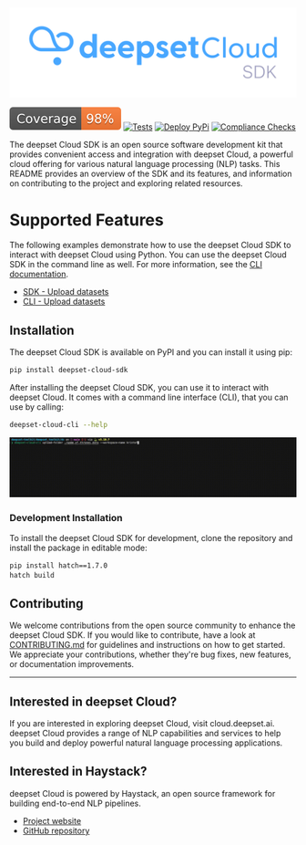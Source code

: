 <p align="center">
  <a href="https://cloud.deepset.ai/"><img src="/assets/logo.png"  alt="deepset Cloud SDK"></a>
</p>

[![Coverage badge](https://github.com/deepset-ai/deepset-cloud-sdk/raw/python-coverage-comment-action-data/badge.svg)](https://github.com/deepset-ai/deepset-cloud-sdk/tree/python-coverage-comment-action-data)
[![Tests](https://github.com/deepset-ai/deepset-cloud-sdk/actions/workflows/continuous-integration.yml/badge.svg)](https://github.com/deepset-ai/deepset-cloud-sdk/actions/workflows/continuous-integration.yml)
[![Deploy PyPi](https://github.com/deepset-ai/deepset-cloud-sdk/actions/workflows/deploy-prod.yml/badge.svg)](https://github.com/deepset-ai/deepset-cloud-sdk/actions/workflows/deploy-prod.yml)
[![Compliance Checks](https://github.com/deepset-ai/deepset-cloud-sdk/actions/workflows/compliance.yml/badge.svg)](https://github.com/deepset-ai/deepset-cloud-sdk/actions/workflows/compliance.yml)

The deepset Cloud SDK is an open source software development kit that provides convenient access and integration with deepset Cloud, a powerful cloud offering for various natural language processing (NLP) tasks.
This README provides an overview of the SDK and its features, and information on contributing to the project and exploring related resources.

# Supported Features
The following examples demonstrate how to use the deepset Cloud SDK to interact with deepset Cloud using Python.
You can use the deepset Cloud SDK in the command line as well. For more information, see the [CLI documentation](/examples/cli/README.md).
- [SDK - Upload datasets](/examples/sdk/upload.py)
- [CLI - Upload datasets](/examples/cli/README.md)

## Installation
The deepset Cloud SDK is available on PyPI and you can install it using pip:
```bash
pip install deepset-cloud-sdk
```

After installing the deepset Cloud SDK, you can use it to interact with deepset Cloud. It comes with a command line interface (CLI), that you can use by calling:
```bash
deepset-cloud-cli --help
```

<p align="center">
  <a href="https://cloud.deepset.ai/"><img src="/assets/cli.gif"  alt="deepset Cloud CLI"></a>
</p>

### Development Installation
To install the deepset Cloud SDK for development, clone the repository and install the package in editable mode:
```bash
pip install hatch==1.7.0
hatch build
```

## Contributing
We welcome contributions from the open source community to enhance the deepset Cloud SDK. If you would like to contribute, have a look at [CONTRIBUTING.md](CONTRIBUTING.md) for guidelines and instructions on how to get started.
We appreciate your contributions, whether they're bug fixes, new features, or documentation improvements.


---

## Interested in deepset Cloud?
If you are interested in exploring deepset Cloud, visit cloud.deepset.ai.
deepset Cloud provides a range of NLP capabilities and services to help you build and deploy powerful
natural language processing applications.

## Interested in Haystack?
deepset Cloud is powered by Haystack, an open source framework for building end-to-end NLP pipelines.
 - [Project website](https://haystack.deepset.ai/)
 - [GitHub repository](https://github.com/deepset-ai/haystack)
